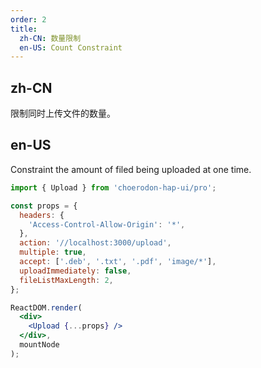 ```yaml
---
order: 2
title:
  zh-CN: 数量限制
  en-US: Count Constraint
---
```


## zh-CN

限制同时上传文件的数量。

## en-US

Constraint the amount of filed being uploaded at one time.

````jsx
import { Upload } from 'choerodon-hap-ui/pro';

const props = {
  headers: {
    'Access-Control-Allow-Origin': '*',
  },
  action: '//localhost:3000/upload',
  multiple: true,
  accept: ['.deb', '.txt', '.pdf', 'image/*'],
  uploadImmediately: false,
  fileListMaxLength: 2,
};

ReactDOM.render(
  <div>
    <Upload {...props} />
  </div>,
  mountNode
);

````
